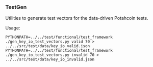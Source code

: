 ### TestGen ###

Utilities to generate test vectors for the data-driven Potahcoin tests.

Usage:

    PYTHONPATH=../../test/functional/test_framework ./gen_key_io_test_vectors.py valid 70 > ../../src/test/data/key_io_valid.json
    PYTHONPATH=../../test/functional/test_framework ./gen_key_io_test_vectors.py invalid 70 > ../../src/test/data/key_io_invalid.json
